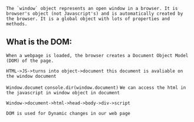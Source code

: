 ```The `window` object represents an open window in a browser. It is browser's object (not Javascript's) and is automatically created by the browser. It is a global object with lots of properties and methods.```

## What is the DOM:
```When a webpage is loaded, the browser creates a Document Object Model (DOM) of the page.```

```HTML->JS->turns into object->document this document is avaliable on the window document```


```Window.documet```
```console.dir(window.document)```
```We can access the html in the javascript in window object in document```

```Window->document->html->head->body->div->script```


```DOM is used for Dynamic changes in our web page```
